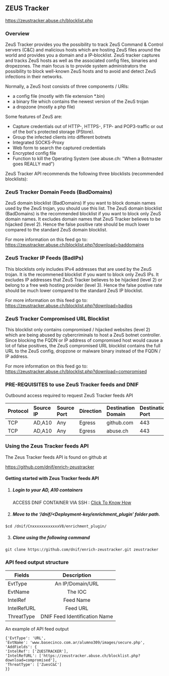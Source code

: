 ## ZEUS Tracker   
https://zeustracker.abuse.ch/blocklist.php

### Overview

ZeuS Tracker provides you the possibility to track ZeuS Command & Control servers (C&C) and malicious hosts which are hosting ZeuS files around the world and
provides you a domain and a IP-blocklist. ZeuS tracker captures and tracks ZeuS hosts as well as the associated config files, binaries and dropezones. 
The main focus is to provide system administrators the possibility to block well-known ZeuS hosts and to avoid and detect ZeuS infections in their networks.

Normally, a ZeuS host consists of three components / URIs:
- a config file (mostly with file extension *.bin)
- a binary file which contains the newest version of the ZeuS trojan
- a dropzone (mostly a php file)

Some features of ZeuS are:
- Capture credentials out of HTTP-, HTTPS-, FTP- and POP3-traffic or out of the bot's protected storage (PStore).
- Group the infected clients into different botnets
- Integrated SOCKS-Proxy
- Web form to search the captured credentials
- Encrypted config file
- Function to kill the Operating System (see abuse.ch: "When a Botmaster goes REALLY mad")

ZeuS Tracker API  recommends the following three blocklists (recommended blocklists):


### ZeuS Tracker Domain Feeds (BadDomains)
ZeuS domain blocklist (BadDomains)
If you want to block domain names used by the ZeuS trojan, you should use this list. 
The ZeuS domain blocklist (BadDomains) is the recommended blocklist if you want to block only ZeuS domain names.
It excludes domain names that ZeuS Tracker believes to be hijacked (level 2). Hence the false positive rate should be much lower compared to the standard ZeuS domain blocklist.

For more information on this feed go to: https://zeustracker.abuse.ch/blocklist.php?download=baddomains

### ZeuS Tracker IP Feeds (BadIPs)
This blocklists only includes IPv4 addresses that are used by the ZeuS trojan. It is the recommened blocklist if you want to block only ZeuS IPs.
It excludes IP addresses that ZeuS Tracker believes to be hijacked (level 2) or belong to a free web hosting provider (level 3).
Hence the false postive rate should be much lower compared to the standard ZeuS IP blocklist.

For more information on this feed go to: https://zeustracker.abuse.ch/blocklist.php?download=badips

### ZeuS Tracker Compromised URL Blocklist
This blocklist only contains compromised / hijacked websites (level 2) which are being abused by cybercriminals to host a ZeuS botnet controller. Since blocking the FQDN or IP address of compromised host would cause a lot of false positives, the ZeuS compromised URL blocklist contains the full URL to the ZeuS 
config, dropzone or malware binary instead of the FQDN / IP address.

For more information on this feed go to: https://zeustracker.abuse.ch/blocklist.php?download=compromised

### PRE-REQUISITES to use ZeuS Tracker feeds and DNIF  
Outbound access required to request ZeuS Tracker feeds API

| Protocol   | Source IP  | Source Port  | Direction	 | Destination Domain | Destination Port  |  
|:------------- |:-------------|:-------------|:-------------|:-------------|:-------------|  
| TCP | AD,A10 | Any | Egress	| github.com | 443 |
| TCP | AD,A10 | Any | Egress	| abuse.ch | 443 | 


### Using the Zeus Tracker feeds API
 The Zeus Tracker feeds API is found on github at

https://github.com/dnif/enrich-zeustracker

#### Getting started with Zeus Tracker feeds API

1. #####    Login to your AD, A10 containers  
   ACCESS DNIF CONTAINER VIA SSH : [Click To Know How](https://dnif.it/docs/guides/tutorials/access-dnif-container-via-ssh.html)
2. #####    Move to the ‘/dnif/<Deployment-key/enrichment_plugin’ folder path.
```
$cd /dnif/CnxxxxxxxxxxxxV8/enrichment_plugin/
```
3. #####   Clone using the following command  
```  
git clone https://github.com/dnif/enrich-zeustracker.git zeustracker
```
### API feed output structure
  | Fields        | Description  |
| ------------- |:-------------:|
| EvtType      | An IP/Domain/URL |
| EvtName      | The IOC      |
| IntelRef | Feed Name      |
| IntelRefURL | Feed URL      |
| ThreatType | DNIF Feed Identification Name |      

An example of API feed output
```
{'EvtType': 'URL',
'EvtName': 'www.basecinco.com.ar/alumno309/images/secure.php', 
'AddFields': {
'IntelRef': ['ZUESTRACKER'],
'IntelRefURL': ['https://zeustracker.abuse.ch/blocklist.php?download=compromised'], 
'ThreatType': ['ZuesC&C']
}}
```
